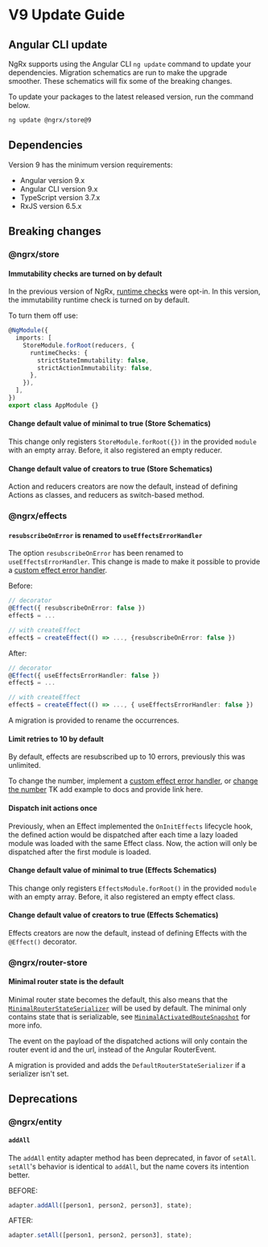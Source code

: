 # V9 Update Guide

## Angular CLI update

NgRx supports using the Angular CLI `ng update` command to update your dependencies. Migration schematics are run to make the upgrade smoother. These schematics will fix some of the breaking changes.

To update your packages to the latest released version, run the command below.

```sh
ng update @ngrx/store@9
```

## Dependencies

Version 9 has the minimum version requirements:

- Angular version 9.x
- Angular CLI version 9.x
- TypeScript version 3.7.x
- RxJS version 6.5.x

## Breaking changes

### @ngrx/store

#### Immutability checks are turned on by default

In the previous version of NgRx, [runtime checks](/guide/store/configuration/runtime-checks) were opt-in.
In this version, the immutability runtime check is turned on by default.

To turn them off use:

```ts
@NgModule({
  imports: [
    StoreModule.forRoot(reducers, {
      runtimeChecks: {
        strictStateImmutability: false,
        strictActionImmutability: false,
      },
    }),
  ],
})
export class AppModule {}
```

#### Change default value of minimal to true (Store Schematics)

This change only registers `StoreModule.forRoot({})` in the provided `module` with an empty array.
Before, it also registered an empty reducer.

#### Change default value of creators to true (Store Schematics)

Action and reducers creators are now the default, instead of defining Actions as classes, and reducers as switch-based method.

### @ngrx/effects

#### `resubscribeOnError` is renamed to `useEffectsErrorHandler`

The option `resubscribeOnError` has been renamed to `useEffectsErrorHandler`.
This change is made to make it possible to provide a [custom effect error handler](/guide/effects/lifecycle#customizing-the-effects-error-handler).

Before:

```ts
// decorator
@Effect({ resubscribeOnError: false })
effect$ = ...

// with createEffect
effect$ = createEffect(() => ..., {resubscribeOnError: false })
```

After:

```ts
// decorator
@Effect({ useEffectsErrorHandler: false })
effect$ = ...

// with createEffect
effect$ = createEffect(() => ..., { useEffectsErrorHandler: false })
```

<ngrx-docs-alert type="help">

A migration is provided to rename the occurrences.

</ngrx-docs-alert>

#### Limit retries to 10 by default

By default, effects are resubscribed up to 10 errors, previously this was unlimited.

To change the number, implement a [custom effect error handler](/guide/effects/lifecycle#customizing-the-effects-error-handler), or [change the number](/guide/effects/lifecycle#customizing-the-effects-error-handler) TK add example to docs and provide link here.

#### Dispatch init actions once

Previously, when an Effect implemented the `OnInitEffects` lifecycle hook, the defined action would be dispatched after each time a lazy loaded module was loaded with the same Effect class.
Now, the action will only be dispatched after the first module is loaded.

#### Change default value of minimal to true (Effects Schematics)

This change only registers `EffectsModule.forRoot()` in the provided `module` with an empty array.
Before, it also registered an empty effect class.

#### Change default value of creators to true (Effects Schematics)

Effects creators are now the default, instead of defining Effects with the `@Effect()` decorator.

### @ngrx/router-store

#### Minimal router state is the default

Minimal router state becomes the default, this also means that the [`MinimalRouterStateSerializer`](/guide/router-store/configuration) will be used by default. The minimal only contains state that is serializable, see [`MinimalActivatedRouteSnapshot`](/api/router-store/MinimalActivatedRouteSnapshot) for more info.

The event on the payload of the dispatched actions will only contain the router event id and the url, instead of the Angular RouterEvent.

<ngrx-docs-alert type="help">

A migration is provided and adds the `DefaultRouterStateSerializer` if a serializer isn't set.

</ngrx-docs-alert>

## Deprecations

### @ngrx/entity

#### `addAll`

The `addAll` entity adapter method has been deprecated, in favor of `setAll`.
`setAll`'s behavior is identical to `addAll`, but the name covers its intention better.

BEFORE:

```ts
adapter.addAll([person1, person2, person3], state);
```

AFTER:

```ts
adapter.setAll([person1, person2, person3], state);
```
